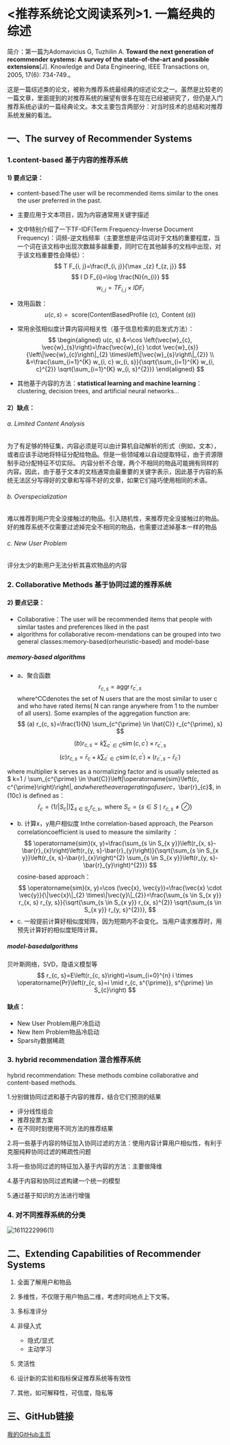 # <推荐系统论文阅读系列>1. 一篇经典的综述
简介：第一篇为Adomavicius G, Tuzhilin A. **Toward the next generation of recommender systems: A survey of the state-of-the-art and possible extensions**[J]. Knowledge and Data Engineering, IEEE Transactions on, 2005, 17(6): 734-749.。

这是一篇综述类的论文，被称为推荐系统最经典的综述论文之一。虽然是比较老的一篇文章，里面提到的对推荐系统的展望有很多在现在已经被研究了，但仍是入门推荐系统必读的一篇经典论文。本文主要包含两部分：对当时技术的总结和对推荐系统发展的看法。

## 一、The survey of Recommender Systems
### 1.content-based 基于内容的推荐系统
#### 1) 要点记录：
* content-based:The user will be recommended items similar to the ones the user preferred in the past.

* 主要应用于文本项目，因为内容通常用关键字描述

* 文中特别介绍了一下TF-IDF(Term Frequency-Inverse Document Frequency)：词频-逆文档频率（主要思想是评估词对于文档的重要程度，当一个词在该文档中出现次数越多越重要，同时它在其他越多的文档中出现，对于该文档重要性会降低）：
$$
T F_{i, j}=\frac{f_{i, j}}{\max _{z} f_{z, j}}
$$
$$
I D F_{i}=\log \frac{N}{n_{i}}
$$
$$
w_{i, j}=T F_{i, j} \times I D F_{i}
$$
* 效用函数：
$$
u(c, s)=\text { score(ContentBasedProfile }(c), \text { Content }(s))
$$
* 常用余弦相似度计算内容间相关性（基于信息检索的启发式方法）：
$$
\begin{aligned}
u(c, s) &=\cos \left(\vec{w}_{c}, \vec{w}_{s}\right)=\frac{\vec{w}_{c} \cdot \vec{w}_{s}}{\left\|\vec{w}_{c}\right\|_{2} \times\left\|\vec{w}_{s}\right\|_{2}} \\
&=\frac{\sum_{i=1}^{K} w_{i, c} w_{i, s}}{\sqrt{\sum_{i=1}^{K} w_{i, c}^{2}} \sqrt{\sum_{i=1}^{K} w_{i, s}^{2}}}
\end{aligned}
$$

* 其他基于内容的方法：**statistical learning and machine learning**：clustering, decision trees, and artificial neural networks...
#### 2）缺点：
###### a. Limited Content Analysis
为了有足够的特征集，内容必须是可以由计算机自动解析的形式（例如，文本），或者应该手动地将特征分配给物品。但是一些领域难以自动提取特征，由于资源限制手动分配特征不切实际。
内容分析不合理，两个不相同的物品可能拥有同样的内容。因此，由于基于文本的文档通常由最重要的关键字表示，因此基于内容的系统无法区分写得好的文章和写得不好的文章，如果它们碰巧使用相同的术语。
###### b. Overspecialization
难以推荐到用户完全没接触过的物品。引入随机性，来推荐完全没接触过的物品。
好的推荐系统不仅需要过滤掉完全不相同的物品，也需要过滤掉基本一样的物品
###### c. New User Problem
评分太少的新用户无法分析其喜欢物品的内容

### 2. Collaborative Methods 基于协同过滤的推荐系统
#### 2) 要点记录：
* Collaborative：The user will be recommended items that people with similar tastes and preferences liked in the past
* algorithms for collaborative recom-mendations can be grouped into two general classes:memory-based(orheuristic-based) and model-base
##### memory-based algorithms 
* a、聚合函数 
$$
r_{c, s}=\operatorname{aggr} r_{c^{\prime}, s}
$$
where^CCdenotes the set of N users that are the most similar to user c and who have rated items( N can range anywhere from  1  to  the  number  of  all  users).  Some  examples  of  the aggregation function are:
$$
(a) r_{c, s}=\frac{1}{N} \sum_{c^{\prime} \in \hat{C}} r_{c^{\prime}, s}
$$
$$
(b) r_{c, s}=k \sum_{c^{\prime} \in C} \operatorname{sim}\left(c, c^{\prime}\right) \times r_{c^{\prime}, s}
$$
$$
(c) r_{c, s}=\bar{r}_{c}+k \sum_{c^{\prime} \in C} \operatorname{sim}\left(c, c^{\prime}\right) \times\left(r_{c^{\prime}, s}-\bar{r}_{c^{\prime}}\right)
$$

where  multiplier k serves  as  a  normalizing  factor  and  is usually  selected as 
$ k=1 / \sum_{c^{\prime} \in \hat{C}}\left|\operatorname{sim}\left(c, c^{\prime}\right)\right|$,  and  where  the average rating of user c ，$\bar{r}_{c}$, in (10c) is defined as：
$$
\bar{r}_{c}=\left(1 /\left|S_{c}\right|\right) \sum_{s \in S_{c}} r_{c, s}, \text { where } S_{c}=\left\{s \in S \mid r_{c, s} \neq \oslash\right\}
$$

* b. 计算x，y用户相似度
Inthe   correlation-based   approach,  the   Pearson   correlationcoefficient is used to measure the similarity ：
$$
\operatorname{sim}(x, y)=\frac{\sum_{s \in S_{x y}}\left(r_{x, s}-\bar{r}_{x}\right)\left(r_{y, s}-\bar{r}_{y}\right)}{\sqrt{\sum_{s \in S_{x y}}\left(r_{x, s}-\bar{r}_{x}\right)^{2} \sum_{s \in S_{x y}}\left(r_{y, s}-\bar{r}_{y}\right)^{2}}}
$$
cosine-based approach：
$$
\operatorname{sim}(x, y)=\cos (\vec{x}, \vec{y})=\frac{\vec{x} \cdot \vec{y}}{\|\vec{x}\|_{2} \times\|\vec{y}\|_{2}}=\frac{\sum_{s \in S_{x y}} r_{x, s} r_{y, s}}{\sqrt{\sum_{s \in S_{x y}} r_{x, s}^{2}} \sqrt{\sum_{s \in S_{x y}} r_{y, s}^{2}}},
$$
*  c. 一般提前计算好相似度矩阵，因为短期内不会变化。当用户请求推荐时，用预先计算好的相似度矩阵计算。

#####   model-basedalgorithms  
贝叶斯网络，SVD，隐语义模型等
$$
r_{c, s}=E\left(r_{c, s}\right)=\sum_{i=0}^{n} i \times \operatorname{Pr}\left(r_{c, s}=i \mid r_{c, s^{\prime}}, s^{\prime} \in S_{c}\right)
$$
#### 缺点：
* New User Problem用户冷启动
* New Item Problem物品冷启动
* Sparsity数据稀疏

### 3. hybrid recommendation 混合推荐系统
hybrid recommendation: These methods combine collaborative and content-based methods.

1.分别做协同过滤和基于内容的推荐，结合它们预测的结果
* 评分线性组合
* 推荐投票方案
* 在不同时刻使用不同方法的推荐结果

2.将一些基于内容的特征加入协同过滤的方法：使用内容计算用户相似性，有利于克服纯粹协同过滤的稀疏性问题

3.将一些协同过滤的特征加入基于内容的方法：主要做降维

4.基于内容和协同过滤构建一个统一的模型

5.通过基于知识的方法进行增强

### 4. 对不同推荐系统的分类

![1611222996(1)](\1611222996(1).png)

## 二、Extending Capabilities of Recommender Systems
1. 全面了解用户和物品

2. 多维性，不仅限于用户物品二维，考虑时间地点上下文等。

3. 多标准评分

4. 非侵入式
	* 隐式/显式
	* 主动学习

5. 灵活性

6. 设计新的实验和指标保证推荐系统等有效性

7. 其他，如可解释性，可信度，隐私等

## 三、GitHub链接
[我的GitHub主页](https://github.com/Neocw/NLP_notebook)